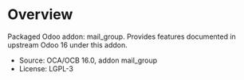 # Overview

Packaged Odoo addon: mail_group. Provides features documented in upstream Odoo 16 under this addon.

- Source: OCA/OCB 16.0, addon mail_group
- License: LGPL-3
